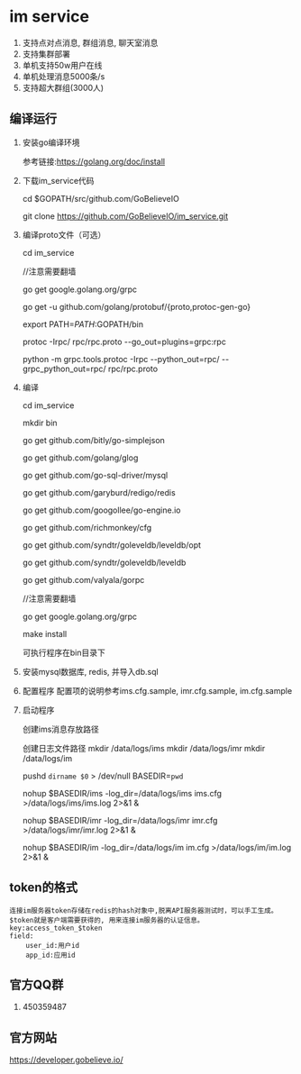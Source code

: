
# im service
1. 支持点对点消息, 群组消息, 聊天室消息
2. 支持集群部署
3. 单机支持50w用户在线
4. 单机处理消息5000条/s
5. 支持超大群组(3000人)


## 编译运行

1. 安装go编译环境

   参考链接:https://golang.org/doc/install

2. 下载im_service代码

   cd $GOPATH/src/github.com/GoBelieveIO

   git clone https://github.com/GoBelieveIO/im_service.git

3. 编译proto文件（可选）

   cd im_service

   //注意需要翻墙

   go get google.golang.org/grpc

   go get -u github.com/golang/protobuf/{proto,protoc-gen-go}

   export PATH=$PATH:$GOPATH/bin

   protoc -Irpc/ rpc/rpc.proto --go_out=plugins=grpc:rpc

   python -m grpc.tools.protoc -Irpc --python_out=rpc/ --grpc_python_out=rpc/ rpc/rpc.proto

4. 编译

   cd im_service
    
   mkdir bin
    
   go get github.com/bitly/go-simplejson
    
   go get github.com/golang/glog
    
   go get github.com/go-sql-driver/mysql
    
   go get github.com/garyburd/redigo/redis
    
   go get github.com/googollee/go-engine.io
    
   go get github.com/richmonkey/cfg
    
   go get github.com/syndtr/goleveldb/leveldb/opt
    
   go get github.com/syndtr/goleveldb/leveldb
    
   go get github.com/valyala/gorpc
    
   //注意需要翻墙
    
   go get google.golang.org/grpc
    
   make install
    
   可执行程序在bin目录下

5. 安装mysql数据库, redis, 并导入db.sql

6. 配置程序
   配置项的说明参考ims.cfg.sample, imr.cfg.sample, im.cfg.sample

7. 启动程序

    创建ims消息存放路径

    创建日志文件路径
    mkdir /data/logs/ims
    mkdir /data/logs/imr
    mkdir /data/logs/im

    pushd `dirname $0` > /dev/null
    BASEDIR=`pwd`

    nohup $BASEDIR/ims -log_dir=/data/logs/ims ims.cfg >/data/logs/ims/ims.log 2>&1 &

    nohup $BASEDIR/imr -log_dir=/data/logs/imr imr.cfg >/data/logs/imr/imr.log 2>&1 &

    nohup $BASEDIR/im -log_dir=/data/logs/im im.cfg >/data/logs/im/im.log 2>&1 &


## token的格式

    连接im服务器token存储在redis的hash对象中,脱离API服务器测试时，可以手工生成。
    $token就是客户端需要获得的, 用来连接im服务器的认证信息。
    key:access_token_$token
    field:
        user_id:用户id
        app_id:应用id


## 官方QQ群
1. 450359487

## 官方网站
   https://developer.gobelieve.io/
